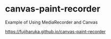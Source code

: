 # canvas-paint-recorder

Example of Using MediaRecorder and Canvas

https://fujiharuka.github.io/canvas-paint-recorder
